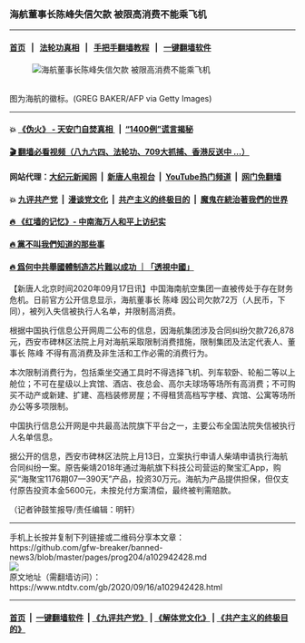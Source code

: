 ### 海航董事长陈峰失信欠款 被限高消费不能乘飞机
------------------------

#### [首页](https://github.com/gfw-breaker/banned-news3/blob/master/README.md) &nbsp;&nbsp;|&nbsp;&nbsp; [法轮功真相](https://github.com/begood0513/basic/blob/master/README.md)  &nbsp;&nbsp;|&nbsp;&nbsp; [手把手翻墙教程](https://github.com/gfw-breaker/guides/wiki)  &nbsp;&nbsp;|&nbsp;&nbsp; [一键翻墙软件](https://github.com/gfw-breaker/nogfw/blob/master/README.md)  



<div><div class="featured_image">
 <figure>
  <img alt="海航董事长陈峰失信欠款 被限高消费不能乘飞机" src="https://i.ntdtv.com/assets/uploads/2020/09/GettyImages-511037322-800x450.jpg"/>
 </figure><br/>
 <span class="caption">
  图为海航的徽标。(GREG BAKER/AFP via Getty Images)
 </span>
</div>
</div><hr/>

#### 💥 [《伪火》 - 天安门自焚真相 ](http://158.247.195.190:10000/videos/blog/weihuo.html)&nbsp; |&nbsp; [“1400例”谎言揭秘  ](http://158.247.195.190:10000/videos/blog/jiexi1400.html)

#### [ 🎬  翻墙必看视频（八九六四、法轮功、709大抓捕、香港反送中 ...）](https://github.com/gfw-breaker/links/blob/master/banned.md)

#### 网站代理：[大纪元新闻网](http://158.247.195.190:10080/gb/) &nbsp;|&nbsp; [新唐人电视台](http://158.247.195.190:8808/gb/)  &nbsp;|&nbsp; [YouTube热门频道](http://158.247.195.190/youtube.html) &nbsp;|&nbsp; [网门免翻墙](http://158.247.195.190:11000/show.aspx?name=ogHome)

#### 💥 [九评共产党](http://158.247.195.190:10000/videos/res/jiuping/)&nbsp; |&nbsp; [漫谈党文化](http://158.247.195.190:10000/videos/res/mtdwh/)&nbsp; |&nbsp; [共产主义的终极目的](http://158.247.195.190:10000/videos/res/zjmd/)&nbsp; |&nbsp; [魔鬼在統治著我們的世界](http://158.247.195.190:10000/videos/res/TheSpecter/)  

#### [ 🔥  《红墙的记忆》- 中南海万人和平上访纪实](http://158.247.195.190:10000/videos/news/../legend/index.html)

#### [ 🔥  黨不叫我們知道的那些事](http://158.247.195.190:10000/videos/news/truth02.html)

#### [ 🔥  爲何中共舉國體制造芯片難以成功 ｜「透視中國」](http://158.247.195.190:10000/videos/news/don03.html)

<div><div class="post_content" itemprop="articleBody">
 <p>
  【新唐人北京时间2020年09月17日讯】中国海南航空集团一直被传处于存在财务危机。日前官方公开信息显示，海航董事长
  <ok href="https://www.ntdtv.com/gb/陈峰.htm">
   陈峰
  </ok>
  因公司欠款72万（人民币，下同），被列入失信被执行人名单，并限制高消费。
 </p>
 <p>
  根据中国执行信息公开网周二公布的信息，因海航集团涉及合同纠纷欠款726,878元，西安市碑林区法院上月对海航采取限制消费措施，限制集团及法定代表人、董事长
  <ok href="https://www.ntdtv.com/gb/陈峰.htm">
   陈峰
  </ok>
  不得有高消费及非生活和工作必需的消费行为。
 </p>
 <p>
  本次限制消费行为，包括乘坐交通工具时不得选择飞机、列车软卧、轮船二等以上舱位；不可在星级以上宾馆、酒店、夜总会、高尔夫球场等场所有高消费；不可购买不动产或新建、扩建、高档装修房屋；不得租赁高档写字楼、宾馆、公寓等场所办公等多项限制。
 </p>
 <p>
  中国执行信息公开网是中共最高法院旗下平台之一，主要公布全国法院失信被执行人名单信息。
 </p>
 <p>
  据公开的信息，西安市碑林区法院上月13日，立案执行申请人柴靖申请执行海航合同纠纷一案。原告柴靖2018年通过海航旗下科技公司营运的聚宝汇App，购买“海聚宝1176期07—390天”产品，投资30万元。海航为产品提供担保，但仅支付原告投资本金5600元，未按兑付方案清偿，最终被判需赔款。
 </p>
 <p>
  （记者钟鼓笙报导/责任编辑：明轩）
 </p>
 <div class="single_ad">
 </div>
</div>
</div>
<hr/>
手机上长按并复制下列链接或二维码分享本文章：<br/>
https://github.com/gfw-breaker/banned-news3/blob/master/pages/prog204/a102942428.md <br/>
<a href='https://github.com/gfw-breaker/banned-news3/blob/master/pages/prog204/a102942428.md'><img src='https://github.com/gfw-breaker/banned-news3/blob/master/pages/prog204/a102942428.md.png'/></a> <br/>
原文地址（需翻墙访问）：https://www.ntdtv.com/gb/2020/09/16/a102942428.html


------------------------
#### [首页](https://github.com/gfw-breaker/banned-news3/blob/master/README.md) &nbsp;|&nbsp; [一键翻墙软件](https://github.com/gfw-breaker/nogfw/blob/master/README.md) &nbsp;| [《九评共产党》](https://github.com/gfw-breaker/9ping.md/blob/master/README.md#九评之一评共产党是什么) | [《解体党文化》](https://github.com/gfw-breaker/jtdwh.md/blob/master/README.md) | [《共产主义的终极目的》](https://github.com/gfw-breaker/gczydzjmd.md/blob/master/README.md)


<img src='http://gfw-breaker.win/banned-news3/pages/prog204/a102942428.md' width='0px' height='0px'/>